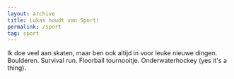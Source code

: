 ```yaml
---
layout: archive
title: Lukas houdt van Sport!
permalink: /sport
tag: sport
---
```


Ik doe veel aan skaten, maar ben ook altijd in voor leuke nieuwe dingen. Boulderen. Survival run. Floorball tournooitje. Onderwaterhockey (yes it's a thing).